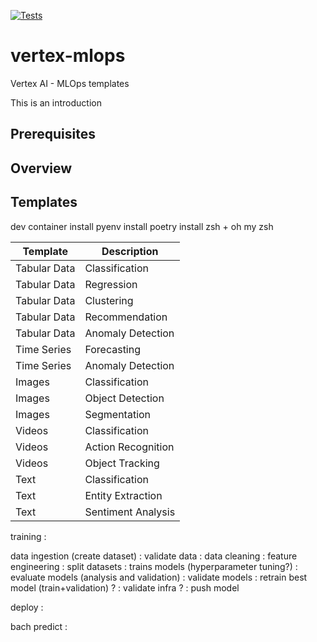 [![Tests](https://github.com/mblanc/vertex-mlops/workflows/Tests/badge.svg)](https://github.com/mblanc/vertex-mlops/actions?workflow=Tests)

# vertex-mlops
Vertex AI - MLOps templates

This is an introduction


## Prerequisites


## Overview


## Templates

dev container
install pyenv
install poetry
install zsh + oh my zsh



| Template | Description |
|----------|-------------|
| Tabular Data | Classification |
| Tabular Data | Regression |
| Tabular Data | Clustering |
| Tabular Data | Recommendation |
| Tabular Data | Anomaly Detection |
| Time Series | Forecasting |
| Time Series | Anomaly Detection |
| Images | Classification |
| Images | Object Detection |
| Images | Segmentation |
| Videos | Classification |
| Videos | Action Recognition |
| Videos | Object Tracking |
| Text | Classification |
| Text | Entity Extraction |
| Text | Sentiment Analysis |

training :

data ingestion (create dataset) :
validate data :
data cleaning :
feature engineering :
split datasets :
trains models (hyperparameter tuning?) :
evaluate models (analysis and validation) :
validate models :
retrain best model (train+validation) ? :
validate infra ? :
push model

deploy :



bach predict :
